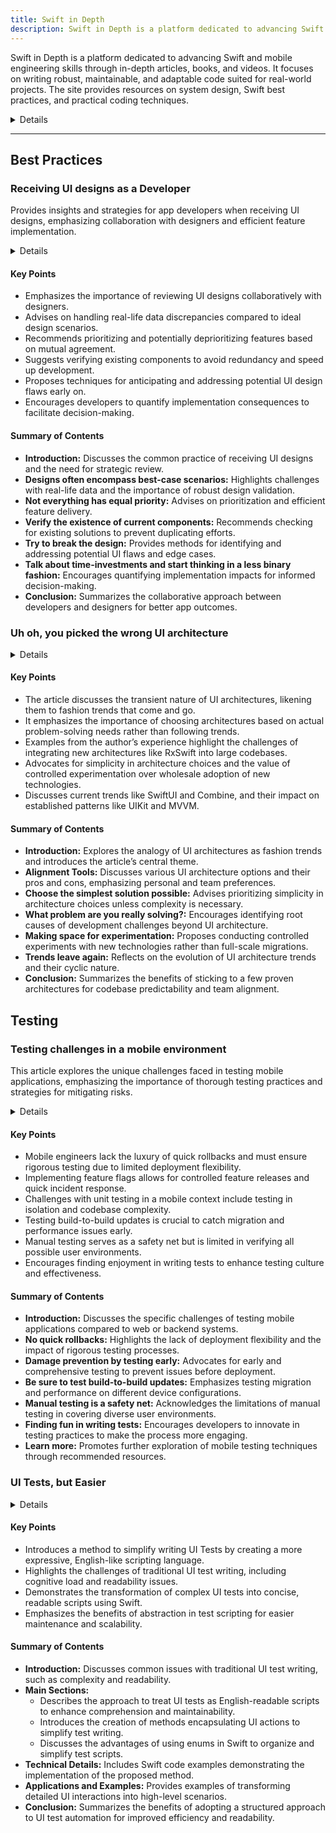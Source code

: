```yaml
---
title: Swift in Depth
description: Swift in Depth is a platform dedicated to advancing Swift and mobile engineering skills through in-depth articles, books, and videos. It focuses on writing robust, maintainable, and adaptable code suited for real-world projects. The site provides resources on system design, Swift best practices, and practical coding techniques.
---
```



Swift in Depth is a platform dedicated to advancing Swift and mobile engineering skills through in-depth articles, books, and videos. It focuses on writing robust, maintainable, and adaptable code suited for real-world projects. The site provides resources on system design, Swift best practices, and practical coding techniques.

<details>
**URL:** https://swiftindepth.com

**Authors:** `Tjeerd in 't Veen`

**Complexity Levels:**
   - **Beginner:** 20%
   - **Intermediate:** 50%
   - **Advanced:** 30%

**Frequency of Posting:** Weekly

**Types of Content:**
   - **Articles:** 40% (In-depth articles and best practices)
   - **Books:** 30% (Comprehensive guides on Swift and mobile development)
   - **Videos:** 30% (Tutorials and discussions)

**Additional Features:**
   - **Newsletter:** Available for regular updates and news.
   - **Books:** Detailed guides available in various formats.
   - **Videos:** High-quality video tutorials and discussions.
</details>

<LinkCard title="Visit Swift in Depth" href="https://swiftindepth.com" />

---

## Best Practices

### Receiving UI designs as a Developer

Provides insights and strategies for app developers when receiving UI designs, emphasizing collaboration with designers and efficient feature implementation.

<details>

**URL:** https://swiftindepth.com/articles/receiving-designs/

**Published:** N/A

**Authors:** `Tjeerd in 't Veen`

**Tags:**  
`UI design`, `iOS development`, `Productivity`, `Collaboration`

</details>

#### Key Points
- Emphasizes the importance of reviewing UI designs collaboratively with designers.
- Advises on handling real-life data discrepancies compared to ideal design scenarios.
- Recommends prioritizing and potentially deprioritizing features based on mutual agreement.
- Suggests verifying existing components to avoid redundancy and speed up development.
- Proposes techniques for anticipating and addressing potential UI design flaws early on.
- Encourages developers to quantify implementation consequences to facilitate decision-making.

#### Summary of Contents
- **Introduction:** Discusses the common practice of receiving UI designs and the need for strategic review.
- **Designs often encompass best-case scenarios:** Highlights challenges with real-life data and the importance of robust design validation.
- **Not everything has equal priority:** Advises on prioritization and efficient feature delivery.
- **Verify the existence of current components:** Recommends checking for existing solutions to prevent duplicating efforts.
- **Try to break the design:** Provides methods for identifying and addressing potential UI flaws and edge cases.
- **Talk about time-investments and start thinking in a less binary fashion:** Encourages quantifying implementation impacts for informed decision-making.
- **Conclusion:** Summarizes the collaborative approach between developers and designers for better app outcomes.

<LinkCard title="Read Full Article" href="https://swiftindepth.com/articles/receiving-designs/" />


### Uh oh, you picked the wrong UI architecture

<details>

**URL:** https://swiftindepth.com/articles/ui-architectures/

**Published:** Not specified  

**Authors:** Tjeerd in 't Veen

**Tags:**  
`UI architectures`, `RxSwift`, `MVVM`, `SwiftUI`, `UIKit`, `Mobile development`

</details>

#### Key Points
- The article discusses the transient nature of UI architectures, likening them to fashion trends that come and go.
- It emphasizes the importance of choosing architectures based on actual problem-solving needs rather than following trends.
- Examples from the author’s experience highlight the challenges of integrating new architectures like RxSwift into large codebases.
- Advocates for simplicity in architecture choices and the value of controlled experimentation over wholesale adoption of new technologies.
- Discusses current trends like SwiftUI and Combine, and their impact on established patterns like UIKit and MVVM.

#### Summary of Contents
- **Introduction:** Explores the analogy of UI architectures as fashion trends and introduces the article’s central theme.
- **Alignment Tools:** Discusses various UI architecture options and their pros and cons, emphasizing personal and team preferences.
- **Choose the simplest solution possible:** Advises prioritizing simplicity in architecture choices unless complexity is necessary.
- **What problem are you really solving?:** Encourages identifying root causes of development challenges beyond UI architecture.
- **Making space for experimentation:** Proposes conducting controlled experiments with new technologies rather than full-scale migrations.
- **Trends leave again:** Reflects on the evolution of UI architecture trends and their cyclic nature.
- **Conclusion:** Summarizes the benefits of sticking to a few proven architectures for codebase predictability and team alignment.

<LinkCard title="Read Full Article" href="https://swiftindepth.com/articles/ui-architectures/" />


## Testing

### Testing challenges in a mobile environment

This article explores the unique challenges faced in testing mobile applications, emphasizing the importance of thorough testing practices and strategies for mitigating risks.

<details>

**URL:** https://swiftindepth.com/articles/mobile_testing_challenges/

**Published:** N/A  

**Authors:** `Tjeerd in 't Veen`

**Tags:**  
`mobile testing`, `iOS development`, `software testing`

</details>

#### Key Points
- Mobile engineers lack the luxury of quick rollbacks and must ensure rigorous testing due to limited deployment flexibility.
- Implementing feature flags allows for controlled feature releases and quick incident response.
- Challenges with unit testing in a mobile context include testing in isolation and codebase complexity.
- Testing build-to-build updates is crucial to catch migration and performance issues early.
- Manual testing serves as a safety net but is limited in verifying all possible user environments.
- Encourages finding enjoyment in writing tests to enhance testing culture and effectiveness.

#### Summary of Contents
- **Introduction:** Discusses the specific challenges of testing mobile applications compared to web or backend systems.
- **No quick rollbacks:** Highlights the lack of deployment flexibility and the impact of rigorous testing processes.
- **Damage prevention by testing early:** Advocates for early and comprehensive testing to prevent issues before deployment.
- **Be sure to test build-to-build updates:** Emphasizes testing migration and performance on different device configurations.
- **Manual testing is a safety net:** Acknowledges the limitations of manual testing in covering diverse user environments.
- **Finding fun in writing tests:** Encourages developers to innovate in testing practices to make the process more engaging.
- **Learn more:** Promotes further exploration of mobile testing techniques through recommended resources.

<LinkCard title="Read Full Article" href="https://swiftindepth.com/articles/mobile_testing_challenges/" />

### UI Tests, but Easier

<details>

**URL:** https://swiftindepth.com/articles/uitests-easier/

**Published:** [Date of Publication]  
**Last Updated:** [Date of Last Update, if applicable]

**Authors:** `Tjeerd in 't Veen`

**Tags:**  
`UI Testing`, `iOS Development`, `Testing Automation`

</details>

#### Key Points
- Introduces a method to simplify writing UI Tests by creating a more expressive, English-like scripting language.
- Highlights the challenges of traditional UI test writing, including cognitive load and readability issues.
- Demonstrates the transformation of complex UI tests into concise, readable scripts using Swift.
- Emphasizes the benefits of abstraction in test scripting for easier maintenance and scalability.

#### Summary of Contents
- **Introduction:** Discusses common issues with traditional UI test writing, such as complexity and readability.
- **Main Sections:**
  - Describes the approach to treat UI tests as English-readable scripts to enhance comprehension and maintainability.
  - Introduces the creation of methods encapsulating UI actions to simplify test writing.
  - Discusses the advantages of using enums in Swift to organize and simplify test scripts.
- **Technical Details:** Includes Swift code examples demonstrating the implementation of the proposed method.
- **Applications and Examples:** Provides examples of transforming detailed UI interactions into high-level scenarios.
- **Conclusion:** Summarizes the benefits of adopting a structured approach to UI test automation for improved efficiency and readability.

<LinkCard title="Read Full Article" href="https://swiftindepth.com/articles/uitests-easier/" />
